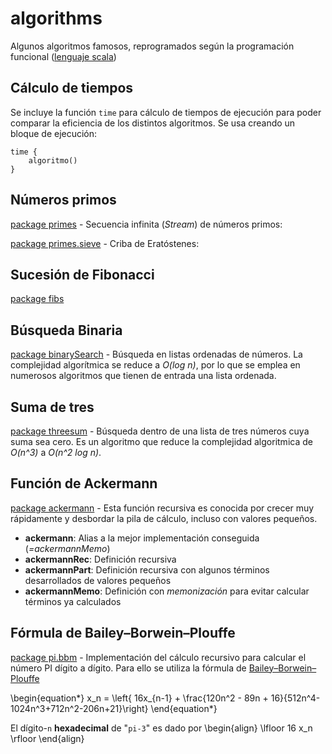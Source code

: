 algorithms
==========

Algunos algoritmos famosos, reprogramados según la programación funcional ([lenguaje scala][scala])



[scala]: http://scala-lang.org/ "The Scala Programming Language - official site"


## Cálculo de tiempos

Se incluye la función `time` para cálculo de tiempos de ejecución para poder comparar la eficiencia de los distintos algoritmos. Se usa creando un bloque de ejecución:

    time {
    	algoritmo()
    }

## Números primos

[package primes](https://github.com/chemacortes/algorithms/blob/master/src/main/scala/org/ch3m4/algorithms/primes/package.scala) - Secuencia infinita (<em>Stream</em>) de números primos:

[package primes.sieve](https://github.com/chemacortes/algorithms/blob/master/src/main/scala/org/ch3m4/algorithms/primes/sieve/package.scala) - Criba de Eratóstenes:

## Sucesión de Fibonacci
[package fibs](https://github.com/chemacortes/algorithms/blob/master/src/main/scala/org/ch3m4/algorithms/fibs/package.scala)

## Búsqueda Binaria
[package binarySearch](https://github.com/chemacortes/algorithms/tree/master/src/main/scala/org/ch3m4/algorithms/binarysearch) - Búsqueda en listas ordenadas de números. La complejidad algorítmica se reduce a <em>O(log n)</em>, por lo que se emplea en numerosos algoritmos que tienen de entrada una lista ordenada.

## Suma de tres
[package threesum](https://github.com/chemacortes/algorithms/blob/master/src/main/scala/org/ch3m4/algorithms/threesum/package.scala) - Búsqueda dentro de una lista de tres números cuya suma sea cero. Es un algoritmo que reduce la complejidad algoritmica de <em>O(n^3)</em> a <em>O(n^2 log n)</em>.

## Función de Ackermann
[package ackermann](https://github.com/chemacortes/algorithms/blob/master/src/main/scala/org/ch3m4/algorithms/ackermann/package.scala) -
Esta función recursiva es conocida por crecer muy rápidamente y desbordar la pila de cálculo, incluso con valores pequeños.

- **ackermann**: Alias a la mejor implementación conseguida (*=ackermannMemo*)
- **ackermannRec**: Definición recursiva
- **ackermannPart**: Definición recursiva con algunos términos desarrollados de valores pequeños
- **ackermannMemo**: Definición con *memonización* para evitar calcular términos ya calculados

## Fórmula de Bailey–Borwein–Plouffe
[package pi.bbm](https://github.com/chemacortes/algorithms/tree/master/src/main/scala/org/ch3m4/algorithms/pi/bbm) - Implementación del cálculo recursivo para calcular el número PI dígito a dígito. Para ello se utiliza la fórmula de [Bailey–Borwein–Plouffe](http://en.wikipedia.org/wiki/Bailey–Borwein–Plouffe_formula)

\begin{equation*}  x_n = \left\{ 16x_{n-1} + \frac{120n^2 - 89n + 16}{512n^4-1024n^3+712n^2-206n+21}\right\} \end{equation*}

El dígito-`n` **hexadecimal** de "`pi-3`" es dado por \begin{align} \lfloor 16 x_n \rfloor \end{align}
